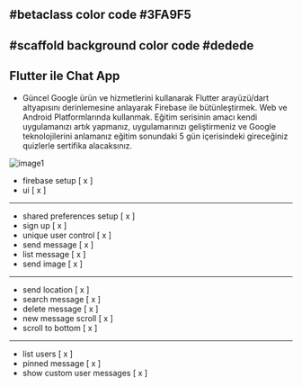 ## #betaclass color code #3FA9F5

## #scaffold background color code #dedede

## Flutter ile Chat App

- Güncel Google ürün ve hizmetlerini kullanarak Flutter arayüzü/dart altyapısını derinlemesine anlayarak Firebase ile bütünleştirmek. Web ve Android Platformlarında kullanmak. Eğitim serisinin amacı kendi uygulamanızı artık yapmanız, uygulamarınızı geliştirmeniz ve Google teknolojilerini anlamanız eğitim sonundaki 5 gün içerisindeki gireceğiniz quizlerle sertifika alacaksınız.

![image1](https://i.hizliresim.com/QRDz11.png)

- firebase setup [ x ]
- ui [ x ]

---

- shared preferences setup [ x ]
- sign up [ x ]
- unique user control [ x ]
- send message [ x ]
- list message [ x ]
- send image [ x ]

---

- send location [ x ]
- search message [ x ]
- delete message [ x ]
- new message scroll [ x ]
- scroll to bottom [ x ]

---

- list users [ x ]
- pinned message [ x ]
- show custom user messages [ x ]
